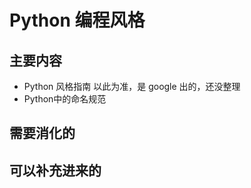 
# Python 编程风格






## 主要内容





- Python 风格指南 以此为准，是 google 出的，还没整理
- Python中的命名规范


## 需要消化的





## 可以补充进来的
